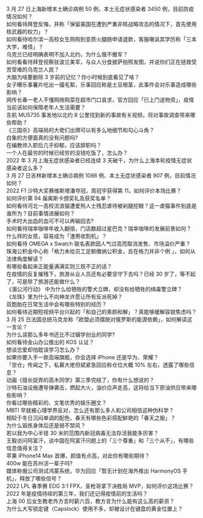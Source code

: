 3 月 27 日上海新增本土确诊病例 50 例，本土无症状感染者 3450 例，目前防疫情况如何？  
如何看待拜登反悔，并称「保留美国在遭到严重非核战略攻击的情况下，首先使用核武器的权力」？  
如何看待哈尔滨一高校女生网购到变质火腿肠申请退款，客服嘲讽其学历称「三本大学，难怪」？  
乌克兰已经明确表明不加入北约，为什么俄不撤军？  
如何看看待拜登视察驻波兰美军，与众人分食披萨拍照发图，并说你们正在拯救受苦受难的乌克兰人民？  
大脑为啥要删除 3 岁前的记忆？你小时候到底看见了啥？  
女子曝乐事薯片吃出一撮毛絮，乐事回应称是土豆根茎，此事件会对乐事造成哪些影响？  
网传长春一老人不懂网络购菜在超市门口哀求，官方回应「已上门送物资」，疫情当前该如何保障老年人生活需要？  
东航 MU5735 事发地以北约 8 公里找到新的事故有关视频，将对事故调查带来哪些帮助？  
《三国杀》高端局的大佬们出牌可以有多么地细节和勾心斗角？  
白象的方便面真的没有问题吗?  
在编教师入职后几乎抑郁，应该辞职吗？  
一个人在最穷的时候已经穷的没钱吃饭了，怎么办？  
2022 年 3 月上海无症状感染者已经连续 3 天破千，为什么上海本轮疫情无症状感染者这么多？  
3 月 27 日吉林新增本土确诊病例 1086 例、本土无症状感染者 907 例，目前情况如何？  
2022 F1 沙特大奖赛维斯塔潘夺冠，周冠宇获得第 11，如何评价本场比赛？  
如何评价第 94 届奥斯卡颁奖礼及获奖名单？  
如何看待河北一高校流浪猫遭爱狗人士残忍虐待被剁腿挖眼？这一虐猫事件到底是谁所为？目前事情进展如何？  
手术时大出血的血可不可以再输回去?  
如何看待瑞幸咖啡年收入翻倍，门店数超过星巴克？瑞幸咖啡的发展前景如何？  
什么样的女孩，容易成为「渣男收割机」？  
如何看待 OMEGA x Swatch 联名表款因人气过高而取消发售、市场溢价严重？  
珠海公积金中心称「格力未给员工足额缴纳公积金，且在格力并非个例 」，如何从法律角度解读？  
有哪些看起来正能量满满实则三观不正的话？  
在疫情的反复摧残下，旅游从业人员还有必要坚守下去吗？已经 30 岁了，等不起了，可是除了旅游还能做什么？  
《湄公河行动》 中为什么给牺牲的警犬立碑，却没有给牺牲的缉毒警立碑？  
《龙珠》里为什么不向神龙许愿让所有反派死掉？  
双胞胎在日常生活中会有哪些特别的经历？  
如何看待近期短视频平台兴起的「和自己的素颜和解」？真能够缓解容貌焦虑吗？  
3 月 25 日法国总统马克龙称「欧盟必须摆脱对俄罗斯的能源依赖」，如何解读这一言论？  
为什么读那么多年书还比不过辍学创业的同学?  
如何看待金山办公推出的 KOS 认证？  
想谈恋爱却怕耽误学习怎么办？  
如果你要入手一款高端旗舰，你会选择 iPhone 还是华为、荣耀？  
「空仓」传闻之下，私募大佬但斌紧急回应称仓位大概 10% 左右，透露了哪些信息？  
动画《擅长捉弄的高木同学》第三季完结了，你有什么想说的？  
沙特石油设施遭导弹袭击，燃起大火，油价应声走高，这将给当下原油供应带来哪些影响？  
你看过哪些精彩的、文笔优秀的娱乐圈文？  
MBTI 早就被心理学界反对，怎么还有那么多人和公司相信这种伪科学？  
相较于冬日沉闷单调的配色，春天有哪些色彩搭配鲜艳的「春天之服」？  
为什么锻炼身体后还是弱不禁风？  
若以我为中心半径 30 米的范围内新冠病毒无法存活我能多厉害？  
王毅访问阿富汗，谈中国在阿富汗问题上的「三个尊重」和「三个从不」，有哪些信息值得关注？  
苹果 iPhone14 Max 首爆，颜值有点高，对此你有哪些期待？  
400w 能在苏州活一辈子吗?  
媒体称俄公司测试鸿蒙系统，华为回应「暂无计划在海外推出 HarmonyOS 手机」，释放了哪些信号？  
2022 LPL 春季赛 EDG 3:1 FPX，圣枪哥拿下决胜局 MVP，如何评价这场比赛？  
2022 年是疫情持续的第三年，我们还记得疫情前的生活吗？  
上海 00 后女生教老外方言时薪六百，教方言为什么能有这么高的薪资？  
为什么大写锁定键（Capslock）使用不多，却被设计在键盘的黄金位置上？  
